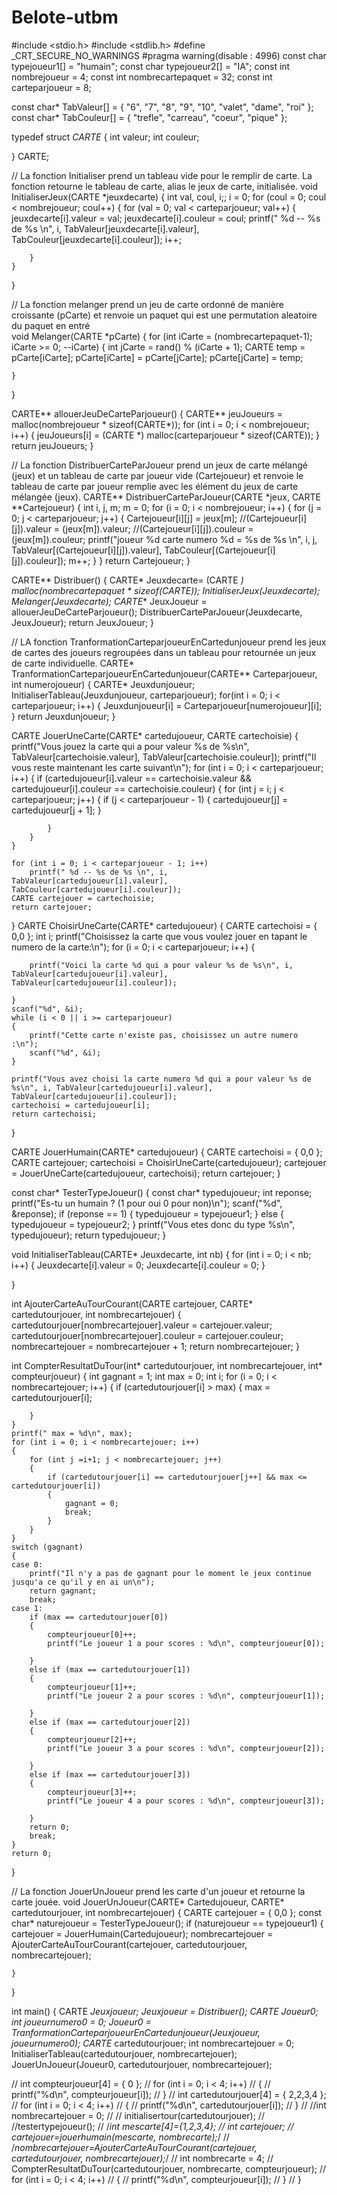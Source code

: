 # Belote-utbm

#include <stdio.h>
#include <stdlib.h>
#define _CRT_SECURE_NO_WARNINGS
#pragma warning(disable : 4996)
const  char typejoueur1[] = "humain";
const char typejoueur2[] = "IA";
const int nombrejoueur = 4;
const int nombrecartepaquet = 32;
const int carteparjoueur = 8;


const char* TabValeur[] = { "6", "7", "8", "9", "10", "valet", "dame", "roi" };
const char* TabCouleur[] = { "trefle", "carreau", "coeur", "pique" };

typedef struct _CARTE_ {
    int valeur;
    int couleur;

} CARTE;

// La fonction Initialiser prend un tableau vide pour le remplir de carte. La fonction retourne le tableau de carte, alias le jeux de carte,  initialisée.
void InitialiserJeux(CARTE *jeuxdecarte)
{
    int val, coul, i;;
    i = 0;
    for (coul = 0; coul < nombrejoueur; coul++)
    {
        for (val = 0; val < carteparjoueur; val++)
        {
            jeuxdecarte[i].valeur = val;
            jeuxdecarte[i].couleur = coul;
            printf(" %d -- %s de %s \n", i, TabValeur[jeuxdecarte[i].valeur], TabCouleur[jeuxdecarte[i].couleur]);
            i++;

        }
    }
}

// La fonction melanger prend un jeu de carte ordonné de manière croissante (pCarte) et renvoie un paquet qui est une permutation aleatoire du paquet en entré  
void Melanger(CARTE *pCarte)
{
    for (int iCarte = (nombrecartepaquet-1); iCarte >= 0; --iCarte)
    {
        int jCarte = rand() % (iCarte + 1);
        CARTE temp = pCarte[iCarte];
        pCarte[iCarte] = pCarte[jCarte];
        pCarte[jCarte] = temp;

    }
}

CARTE** allouerJeuDeCarteParjoueur() {
    CARTE** jeuJoueurs = malloc(nombrejoueur * sizeof(CARTE*));
    for (int i = 0; i < nombrejoueur; i++) {
        jeuJoueurs[i] = (CARTE *) malloc(carteparjoueur * sizeof(CARTE));
    }
    return jeuJoueurs;
}

// La fonction DistribuerCarteParJoueur prend un jeux de carte mélangé (jeux) et un tableau de carte par joueur vide (Cartejoueur) et renvoie le tableau de carte par joueur remplie avec les élément du jeux de carte mélangée (jeux).
CARTE** DistribuerCarteParJoueur(CARTE *jeux, CARTE **Cartejoueur)
{
    int i, j, m;
    m = 0;
    for (i = 0; i < nombrejoueur; i++)
    {
        for (j = 0; j < carteparjoueur; j++)
        {
            Cartejoueur[i][j] = jeux[m];
            //(Cartejoueur[i][j]).valeur = (jeux[m]).valeur;
            //(Cartejoueur[i][j]).couleur = (jeux[m]).couleur;
            printf("joueur %d carte numero %d = %s de %s \n", i, j, TabValeur[(Cartejoueur[i][j]).valeur], TabCouleur[(Cartejoueur[i][j]).couleur]);
            m++;
        }
    }
    return Cartejoueur;
}

CARTE** Distribuer()
{
    CARTE* Jeuxdecarte= (CARTE *) malloc(nombrecartepaquet * sizeof(CARTE));
    InitialiserJeux(Jeuxdecarte);
    Melanger(Jeuxdecarte);
    CARTE** JeuxJoueur = allouerJeuDeCarteParjoueur();
    DistribuerCarteParJoueur(Jeuxdecarte, JeuxJoueur);
    return JeuxJoueur;
}

// LA fonction TranformationCarteparjoueurEnCartedunjoueur prend les jeux de cartes des joueurs regroupées dans un tableau pour retournée un jeux de carte individuelle.
CARTE* TranformationCarteparjoueurEnCartedunjoueur(CARTE** Carteparjoueur, int numerojoueur)
{
	CARTE* Jeuxdunjoueur;
	InitialiserTableau(Jeuxdunjoueur, carteparjoueur);
	for(int i = 0; i < carteparjoueur; i++)
	{
		Jeuxdunjoueur[i] = Carteparjoueur[numerojoueur][i];
	}
	return Jeuxdunjoueur;
}

CARTE JouerUneCarte(CARTE* cartedujoueur, CARTE cartechoisie)
{
	printf("Vous jouez la carte qui a pour valeur %s de %s\n", TabValeur[cartechoisie.valeur], TabValeur[cartechoisie.couleur]);
	printf("Il vous reste maintenant les carte suivant\n");
	for (int i = 0; i < carteparjoueur; i++)
	{
		if (cartedujoueur[i].valeur == cartechoisie.valeur && cartedujoueur[i].couleur == cartechoisie.couleur)
		{
			for (int j = i; j < carteparjoueur; j++)
			{
				if (j < carteparjoueur - 1)
				{
					cartedujoueur[j] = cartedujoueur[j + 1];
				}

			}
		}
	}

	for (int i = 0; i < carteparjoueur - 1; i++)
		printf(" %d -- %s de %s \n", i, TabValeur[cartedujoueur[i].valeur], TabCouleur[cartedujoueur[i].couleur]);
	CARTE cartejouer = cartechoisie;
	return cartejouer;


}
CARTE ChoisirUneCarte(CARTE* cartedujoueur)
{
	CARTE cartechoisi = { 0,0 };
	int i;
	printf("Choisissez la carte que vous voulez jouer en tapant le numero de la carte:\n");
	for (i = 0; i < carteparjoueur; i++)
	{

		printf("Voici la carte %d qui a pour valeur %s de %s\n", i, TabValeur[cartedujoueur[i].valeur], TabValeur[cartedujoueur[i].couleur]);

	}
	scanf("%d", &i);
	while (i < 0 || i >= carteparjoueur)
	{
		printf("Cette carte n'existe pas, choisissez un autre numero :\n");
		scanf("%d", &i);
	}

	printf("Vous avez choisi la carte numero %d qui a pour valeur %s de %s\n", i, TabValeur[cartedujoueur[i].valeur], TabValeur[cartedujoueur[i].couleur]);
	cartechoisi = cartedujoueur[i];
	return cartechoisi;
}

CARTE JouerHumain(CARTE* cartedujoueur)
{
	CARTE cartechoisi = { 0,0 };
	CARTE cartejouer;
	cartechoisi = ChoisirUneCarte(cartedujoueur);
	cartejouer = JouerUneCarte(cartedujoueur, cartechoisi);
	return cartejouer;
}

const char* TesterTypeJoueur()
{
	const char* typedujoueur;
	int reponse;
	printf("Es-tu un humain ? (1 pour oui 0 pour non)\n");
	scanf("%d", &reponse);
	if (reponse == 1)
	{
		typedujoueur = typejoueur1;
	}
	else
	{
		typedujoueur = typejoueur2;
	}
	printf("Vous etes donc du type %s\n", typedujoueur);
	return typedujoueur;
}

void InitialiserTableau(CARTE* Jeuxdecarte, int nb)
{
	for (int i = 0; i < nb; i++)
	{
		Jeuxdecarte[i].valeur = 0;
		Jeuxdecarte[i].couleur = 0;
	}
	
}

int AjouterCarteAuTourCourant(CARTE cartejouer, CARTE* cartedutourjouer, int nombrecartejouer)
{
	cartedutourjouer[nombrecartejouer].valeur = cartejouer.valeur;
	cartedutourjouer[nombrecartejouer].couleur = cartejouer.couleur;
	nombrecartejouer = nombrecartejouer + 1;
	return nombrecartejouer;
}

int CompterResultatDuTour(int* cartedutourjouer, int nombrecartejouer, int* compteurjoueur)
{
	int gagnant = 1;
	int max = 0;
	int i;
	for (i = 0; i < nombrecartejouer; i++)
	{
		if (cartedutourjouer[i] > max)
		{
			max = cartedutourjouer[i];

		}
	}
	printf(" max = %d\n", max);
	for (int i = 0; i < nombrecartejouer; i++)
	{
		for (int j =i+1; j < nombrecartejouer; j++)
		{
			if (cartedutourjouer[i] == cartedutourjouer[j++] && max <= cartedutourjouer[i])
			{
				gagnant = 0;
				break;
			}
		}
	}
	switch (gagnant)
	{
	case 0:
		printf("Il n'y a pas de gagnant pour le moment le jeux continue jusqu'a ce qu'il y en ai un\n");
		return gagnant;
		break;
	case 1:
		if (max == cartedutourjouer[0])
		{
			compteurjoueur[0]++;
			printf("Le joueur 1 a pour scores : %d\n", compteurjoueur[0]);

		}
		else if (max == cartedutourjouer[1])
		{
			compteurjoueur[1]++;
			printf("Le joueur 2 a pour scores : %d\n", compteurjoueur[1]);

		}
		else if (max == cartedutourjouer[2])
		{
			compteurjoueur[2]++;
			printf("Le joueur 3 a pour scores : %d\n", compteurjoueur[2]);

		}
		else if (max == cartedutourjouer[3])
		{
			compteurjoueur[3]++;
			printf("Le joueur 4 a pour scores : %d\n", compteurjoueur[3]);

		}
		return 0;
		break;
	}
	return 0;

}

// La fonction JouerUnJoueur prend les carte d'un joueur et retourne la carte jouée.
void JouerUnJoueur(CARTE* Cartedujoueur, CARTE* cartedutourjouer, int nombrecartejouer)
{
	CARTE cartejouer = { 0,0 };
	const char* naturejoueur = TesterTypeJoueur();
	if (naturejoueur == typejoueur1)
	{
		cartejouer = JouerHumain(Cartedujoueur);
		nombrecartejouer = AjouterCarteAuTourCourant(cartejouer, cartedutourjouer, nombrecartejouer);
	

	}
	
}



int main()
{
    CARTE **Jeuxjoueur;
    Jeuxjoueur = Distribuer();
	CARTE* Joueur0;
	int joueurnumero0 = 0;
	Joueur0 = TranformationCarteparjoueurEnCartedunjoueur(Jeuxjoueur, joueurnumero0);
	CARTE* cartedutourjouer;
	int nombrecartejouer = 0;
	InitialiserTableau(cartedutourjouer, nombrecartejouer);
	JouerUnJoueur(Joueur0, cartedutourjouer, nombrecartejouer);



	
//	int compteurjoueur[4] = { 0 };
//	for (int i = 0; i < 4; i++)
//	{
//		printf("%d\n", compteurjoueur[i]);
//	}
//	int cartedutourjouer[4] = { 2,2,3,4 };
//	for (int i = 0; i < 4; i++)
//	{
//		printf("%d\n", cartedutourjouer[i]);
//	}
//	 //int nombrecartejouer = 0;
//	// initialisertour(cartedutourjouer);
//	 //testertypejoueur();
//	/*int mescarte[4]={1,2,3,4};
//	int cartejouer;
//	cartejouer=jouerhumain(mescarte, nombrecarte);*/
//	/*nombrecartejouer=AjouterCarteAuTourCourant(cartejouer, cartedutourjouer, nombrecartejouer);*/
//	int nombrecarte = 4;
//    CompterResultatDuTour(cartedutourjouer, nombrecarte, compteurjoueur);
//	for (int i = 0; i < 4; i++)
//    {
//	    printf("%d\n", compteurjoueur[i]);
//	}
//
}
